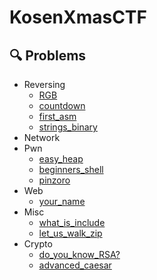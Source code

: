 # KosenXmasCTF
## 🔍 Problems
- Reversing
  - [RGB](https://github.com/KosenXmasCTF/RGB)
  - [countdown](https://github.com/KosenXmasCTF/countdown)
  - [first\_asm](https://github.com/KosenXmasCTF/first_asm)
  - [strings_binary](https://github.com/KosenXmasCTF/strings_binary)
- Network
- Pwn
  - [easy_heap](https://github.com/KosenXmasCTF/easy_heap)
  - [beginners_shell](https://github.com/KosenXmasCTF/begineers_shell)
  - [pinzoro](https://github.com/KosenXmasCTF/pinzoro)
- Web
  - [your_name](https://github.com/KosenXmasCTF/your_name)
- Misc
  - [what_is_include](https://github.com/KosenXmasCTF/what_is_include)
  - [let_us_walk_zip](https://github.com/KosenXmasCTF/let_us_walk_zip)
- Crypto
  - [do_you_know_RSA?](https://github.com/KosenXmasCTF/do_you_know_RSA)
  - [advanced_caesar](https://github.com/KosenXmasCTF/advanced_caesar)

